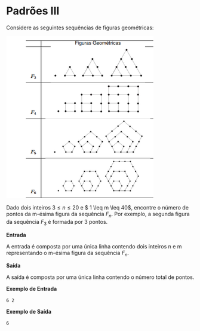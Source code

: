 # Padrões III

Considere as seguintes sequências de figuras geométricas:


![Padrões](https://github.com/WladimirTavares/ED2024.1/raw/main/PadroesIII/Padroes.png)


Dado dois inteiros $3 \leq n \leq 20$ e $ 1 \leq m \leq 40$, encontre o número de pontos da m-ésima figura da sequência $F_n$. Por exemplo, a segunda figura da sequência $F_3$ é formada por 3 pontos.



**Entrada**

A entrada é composta por uma única linha contendo dois inteiros n e m representando o m-ésima figura da sequência $F_n$.

**Saída**

A saída é composta por uma única linha contendo o número total de pontos.

**Exemplo de Entrada**
```
6 2
```

**Exemplo de Saída**
```
6
```


